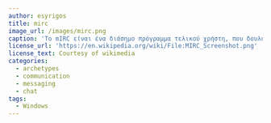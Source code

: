 ```yaml
---
author: esyrigos
title: mirc
image_url: /images/mirc.png
caption: 'Το mIRC είναι ένα διάσημο πρόγραμμα τελικού χρήστη, που δουλεύει πάνω στο σύστημα ηλεκτρονικής συνδιάλεξης. Δημιουργήθηκε το 1995 από τον Khaled Mardam-Bey. Αναπτύχθηκε για να καλύψει τα κενά που υπήρχαν τότε στην επικοινωνία μέσω υπολογιστών.'
license_url: 'https://en.wikipedia.org/wiki/File:MIRC_Screenshot.png'
license_text: Courtesy of wikimedia
categories:
  - archetypes
  - communication
  - messaging
  - chat
tags:
  - Windows
---
```

